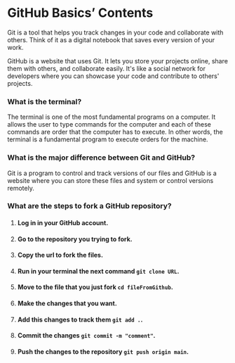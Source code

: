 # GitHub Basics’ Contents

Git is a tool that helps you track changes in your code and collaborate with others. Think of it as a digital notebook that saves every version of your work.

GitHub is a website that uses Git. It lets you store your projects online, share them with others, and collaborate easily. It's like a social network for developers where you can showcase your code and contribute to others' projects.

### What is the terminal?

The terminal is one of the most fundamental programs on a computer. It allows the user to type commands for the computer and each of these commands are order that the computer has to execute. In other words, the terminal is a fundamental program to execute orders for the machine.

### What is the major difference between Git and GitHub?

Git is a program to control and track versions of our files and GitHub is a website where you can store these files and system or control versions remotely.

### What are the steps to fork a GitHub repository?

1. #### Log in in your GitHub account.
2. #### Go to the repository you trying to fork.
3. #### Copy the url to fork the files.
4. #### Run in your terminal the next command `git clone URL`.
5. #### Move to the file that you just fork `cd fileFromGithub`.
6. #### Make the changes that you want.
7. #### Add this changes to track them `git add .`.
8. #### Commit the changes `git commit -m "comment"`.
9. #### Push the changes to the repository `git push origin main`.
